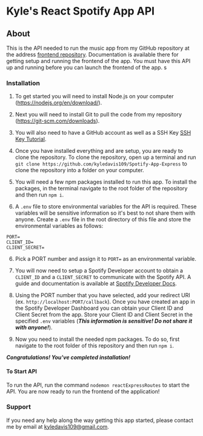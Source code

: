 # Kyle's React Spotify App API

## About

This is the API needed to run the music app from my GitHub repository at the address [frontend repository](https://github.com/kyledavis109/Kyles-React-Spotify-App). Documentation is available there for getting setup and running the frontend of the app. You must have this API up and running before you can launch the frontend of the app.
s
### Installation

1. To get started you will need to install Node.js on your computer (https://nodejs.org/en/download/).

2. Next you will need to install Git to pull the code from my repository (https://git-scm.com/downloads).

3. You will also need to have a GitHub account as well as a SSH Key [SSH Key Tutorial](https://docs.github.com/en/authentication/connecting-to-github-with-ssh/generating-a-new-ssh-key-and-adding-it-to-the-ssh-agent).

4. Once you have installed everything and are setup, you are ready to clone the repository. To clone the repository, open up a terminal and run `git clone https://github.com/kyledavis109/Spotify-App-Express` to clone the repository into a folder on your computer.

5. You will need a few npm packages installed to run this app. To install the packages, in the terminal navigate to the root folder of the repository and then run `npm i`.

6. A `.env` file to store environmental variables for the API is required. These variables will be sensitive information so it's best to not share them with anyone. Create a `.env` file in the root directory of this file and store the environmental variables as follows:

 ```
PORT=
CLIENT_ID=
CLIENT_SECRET=
```

6. Pick a PORT number and assign it to `PORT=` as an environmental variable.

7. You will now need to setup a Spotify Developer account to obtain a `CLIENT_ID` and a `CLIENT_SECRET` to communicate with the Spotify API. A guide and documentation is available at [Spotify Developer Docs](https://developer.spotify.com/documentation/web-api/quick-start/).

8. Using the PORT number that you have selected, add your redirect URI (ex. `http://localhost:PORT/callback`). Once you have created an app in the Spotify Developer Dashboard you can obtain your Client ID and Client Secret from the app. Store your Client ID and Client Secret in the specified `.env` variables (***This information is sensitive! Do not share it with anyone!***).

9. Now you need to install the needed npm packages. To do so, first navigate to the root folder of this repository and then run `npm i`.

***Congratulations! You've completed installation!***

#### To Start API
 To run the API, run the command `nodemon reactExpressRoutes` to start the API. You are now ready to run the frontend of the application!

### Support

If you need any help along the way getting this app started, please contact me by email at kyledavis109@gmail.com.